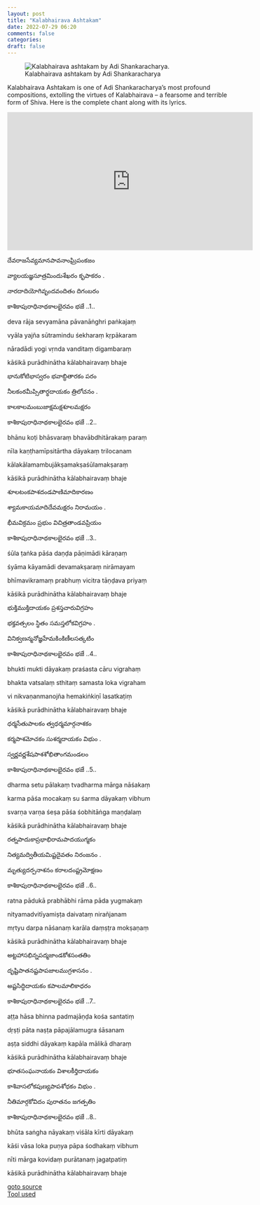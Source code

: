 ```yaml
---
layout: post
title: "Kalabhairava Ashtakam"
date: 2022-07-29 06:20
comments: false
categories:
draft: false
---
```


<figure>
  <img src="{{ site.url }}/assets/kalabhairava-ashtakam.jpg" alt="Kalabhairava ashtakam by Adi Shankaracharya.">
  <figcaption>
    Kalabhairava ashtakam by Adi Shankaracharya
  </figcaption>
</figure>

Kalabhairava Ashtakam is one of Adi Shankaracharya’s most profound compositions, extolling the virtues of Kalabhairava – a fearsome and terrible form of Shiva. Here is the complete chant along with its lyrics. 

<iframe width="560" height="315" src="https://www.youtube.com/embed/sfdQwmgaS1M" title="YouTube video player" frameborder="0" allow="accelerometer; autoplay; clipboard-write; encrypted-media; gyroscope; picture-in-picture" allowfullscreen></iframe>


దేవరాజసేవ్యమానపావనాంఘ్రిపంకజం  
  
వ్యాలయజ్ఞసూత్రమిందుశేఖరం కృపాకరం .  
  
నారదాదియోగివృందవందితం దిగంబరం  
  
కాశికాపురాధినాథకాలభైరవం భజే ..1..  
  
   
  
deva rāja sevyamāna pāvanāṅghri paṅkajaṃ  
  
vyāla yajña sūtramindu śekharaṃ kṛpākaram  
  
nāradādi yogi vṛnda vanditaṃ digambaraṃ  
  
kāśikā purādhinātha kālabhairavaṃ bhaje  
  
   
  
భానుకోటిభాస్వరం భవాబ్ధితారకం పరం  
  
నీలకంఠమీప్సితార్థదాయకం త్రిలోచనం .  
  
కాలకాలమంబుజాక్షమక్షశూలమక్షరం  
  
కాశికాపురాధినాథకాలభైరవం భజే ..2..  
  
   
  
bhānu koṭi bhāsvaraṃ bhavābdhitārakaṃ paraṃ  
  
nīla kaṇṭhamīpsitārtha dāyakaṃ trilocanam  
  
kālakālamambujākṣamakṣaśūlamakṣaraṃ  
  
kāśikā purādhinātha kālabhairavaṃ bhaje  
  
   
  
శూలటంకపాశదండపాణిమాదికారణం  
  
శ్యామకాయమాదిదేవమక్షరం నిరామయం .  
  
భీమవిక్రమం ప్రభుం విచిత్రతాండవప్రియం  
  
కాశికాపురాధినాథకాలభైరవం భజే ..3..  
  
   
  
śūla ṭaṅka pāśa daṇḍa pāṇimādi kāraṇaṃ  
  
śyāma kāyamādi devamakṣaraṃ nirāmayam  
  
bhīmavikramaṃ prabhuṃ vicitra tāṇḍava priyaṃ  
  
kāśikā purādhinātha kālabhairavaṃ bhaje  
  
   
  
భుక్తిముక్తిదాయకం ప్రశస్తచారువిగ్రహం  
  
భక్తవత్సలం స్థితం సమస్తలోకవిగ్రహం .  
  
వినిక్వణన్మనోజ్ఞహేమకింకిణీలసత్కటిం  
  
కాశికాపురాధినాథకాలభైరవం భజే ..4..  
  
   
  
bhukti mukti dāyakaṃ praśasta cāru vigrahaṃ  
  
bhakta vatsalaṃ sthitaṃ samasta loka vigraham  
  
vi nikvaṇanmanojña hemakiṅkiṇī lasatkaṭiṃ  
  
kāśikā purādhinātha kālabhairavaṃ bhaje  
  
   
  
ధర్మసేతుపాలకం త్వధర్మమార్గనాశకం  
  
కర్మపాశమోచకం సుశర్మదాయకం విభుం .  
  
స్వర్ణవర్ణశేషపాశశోభితాంగమండలం  
  
కాశికాపురాధినాథకాలభైరవం భజే ..5..  
  
   
  
dharma setu pālakaṃ tvadharma mārga nāśakaṃ  
  
karma pāśa mocakaṃ su śarma dāyakaṃ vibhum  
  
svarṇa varṇa śeṣa pāśa śobhitāṅga maṇḍalaṃ  
  
kāśikā purādhinātha kālabhairavaṃ bhaje  
  
   
  
రత్నపాదుకాప్రభాభిరామపాదయుగ్మకం  
  
నిత్యమద్వితీయమిష్టదైవతం నిరంజనం .  
  
మృత్యుదర్పనాశనం కరాలదంష్ట్రమోక్షణం  
  
కాశికాపురాధినాథకాలభైరవం భజే ..6..  
  
   
  
ratna pādukā prabhābhi rāma pāda yugmakaṃ  
  
nityamadvitīyamiṣṭa daivataṃ nirañjanam  
  
mṛtyu darpa nāśanaṃ karāla daṃṣṭra mokṣaṇaṃ  
  
kāśikā purādhinātha kālabhairavaṃ bhaje  
  
   
  
అట్టహాసభిన్నపద్మజాండకోశసంతతిం  
  
దృష్టిపాతనష్టపాపజాలముగ్రశాసనం .  
  
అష్టసిద్ధిదాయకం కపాలమాలికాధరం  
  
కాశికాపురాధినాథకాలభైరవం భజే ..7..  
  
   
  
aṭṭa hāsa bhinna padmajāṇḍa kośa santatiṃ  
  
dṛṣṭi pāta naṣṭa pāpajālamugra śāsanam  
  
aṣṭa siddhi dāyakaṃ kapāla mālikā dharaṃ  
  
kāśikā purādhinātha kālabhairavaṃ bhaje  
  
   
  
భూతసంఘనాయకం విశాలకీర్తిదాయకం  
  
కాశివాసలోకపుణ్యపాపశోధకం విభుం .  
  
నీతిమార్గకోవిదం పురాతనం జగత్పతిం  
  
కాశికాపురాధినాథకాలభైరవం భజే ..8..  
  
   
  
bhūta saṅgha nāyakaṃ viśāla kīrti dāyakaṃ  
  
kāśi vāsa loka puṇya pāpa śodhakaṃ vibhum  
  
nīti mārga kovidaṃ purātanaṃ jagatpatiṃ  
  
kāśikā purādhinātha kālabhairavaṃ bhaje   
  
[goto source](https://isha.sadhguru.org/in/en/blog/article/kalabhairava-ashtakam)  
[Tool used](http://aksharamukha.appspot.com/website/)  
